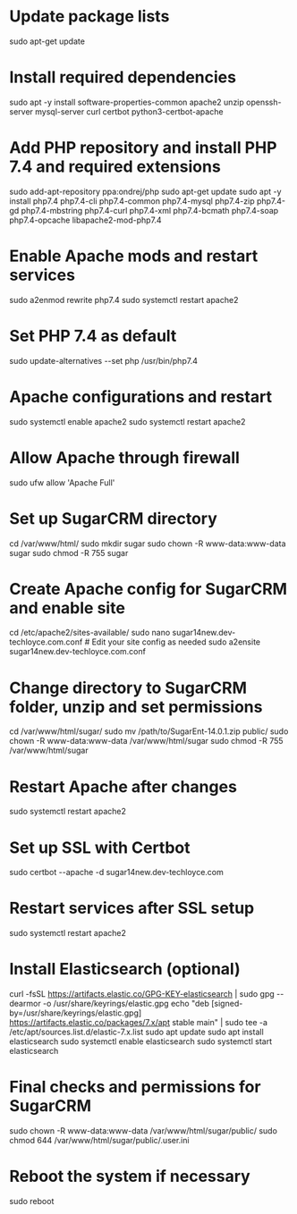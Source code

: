 # Update package lists
sudo apt-get update

# Install required dependencies
sudo apt -y install software-properties-common apache2 unzip openssh-server mysql-server curl certbot python3-certbot-apache

# Add PHP repository and install PHP 7.4 and required extensions
sudo add-apt-repository ppa:ondrej/php
sudo apt-get update
sudo apt -y install php7.4 php7.4-cli php7.4-common php7.4-mysql php7.4-zip php7.4-gd php7.4-mbstring php7.4-curl php7.4-xml php7.4-bcmath php7.4-soap php7.4-opcache libapache2-mod-php7.4

# Enable Apache mods and restart services
sudo a2enmod rewrite php7.4
sudo systemctl restart apache2

# Set PHP 7.4 as default
sudo update-alternatives --set php /usr/bin/php7.4

# Apache configurations and restart
sudo systemctl enable apache2
sudo systemctl restart apache2

# Allow Apache through firewall
sudo ufw allow 'Apache Full'

# Set up SugarCRM directory
cd /var/www/html/
sudo mkdir sugar
sudo chown -R www-data:www-data sugar
sudo chmod -R 755 sugar

# Create Apache config for SugarCRM and enable site
cd /etc/apache2/sites-available/
sudo nano sugar14new.dev-techloyce.com.conf  # Edit your site config as needed
sudo a2ensite sugar14new.dev-techloyce.com.conf

# Change directory to SugarCRM folder, unzip and set permissions
cd /var/www/html/sugar/
sudo mv /path/to/SugarEnt-14.0.1.zip public/
sudo chown -R www-data:www-data /var/www/html/sugar
sudo chmod -R 755 /var/www/html/sugar

# Restart Apache after changes
sudo systemctl restart apache2

# Set up SSL with Certbot
sudo certbot --apache -d sugar14new.dev-techloyce.com

# Restart services after SSL setup
sudo systemctl restart apache2

# Install Elasticsearch (optional)
curl -fsSL https://artifacts.elastic.co/GPG-KEY-elasticsearch | sudo gpg --dearmor -o /usr/share/keyrings/elastic.gpg
echo "deb [signed-by=/usr/share/keyrings/elastic.gpg] https://artifacts.elastic.co/packages/7.x/apt stable main" | sudo tee -a /etc/apt/sources.list.d/elastic-7.x.list
sudo apt update
sudo apt install elasticsearch
sudo systemctl enable elasticsearch
sudo systemctl start elasticsearch

# Final checks and permissions for SugarCRM
sudo chown -R www-data:www-data /var/www/html/sugar/public/
sudo chmod 644 /var/www/html/sugar/public/.user.ini

# Reboot the system if necessary
sudo reboot
